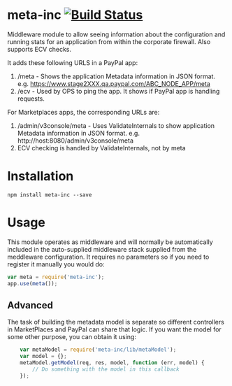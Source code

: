meta-inc [![Build Status](https://ebayci.qa.ebay.com/CI-Instance/buildStatus/icon?job=meta-inc)](https://ebayci.qa.ebay.com/CI-Instance/job/meta-inc) 
========

Middleware module to allow seeing information about the configuration and running stats for an application from within the corporate firewall. Also supports ECV checks.

It adds these following URLS in a PayPal app:

1. /meta - Shows the application Metadata information in JSON format. e.g. https://www.stage2XXX.qa.paypal.com/ABC_NODE_APP/meta
2. /ecv - Used by OPS to ping the app. It shows if PayPal app is handling requests.

For Marketplaces apps, the corresponding URLs are:

1. /admin/v3console/meta - Uses ValidateInternals to show application Metadata information in JSON format. e.g. http://host:8080/admin/v3console/meta
2. ECV checking is handled by ValidateInternals, not by meta

# Installation

```
npm install meta-inc --save
```

# Usage

This module operates as middleware and will normally be automatically included in the auto-supplied middleware
stack supplied from the meddleware configuration. It requires no parameters so if you need to register it
manually you would do:


```javascript
var meta = require('meta-inc');
app.use(meta());
```

## Advanced
The task of building the metadata model is separate so different controllers in MarketPlaces and PayPal
can share that logic. If you want the model for some other purpose, you can obtain it using:

```javascript
    var metaModel = require('meta-inc/lib/metaModel');
    var model = {};
    metaModel.getModel(req, res, model, function (err, model) {
        // Do something with the model in this callback
    });
```
